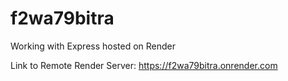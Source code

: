# f2wa79bitra

Working with Express hosted on Render

Link to Remote Render Server: <https://f2wa79bitra.onrender.com>

